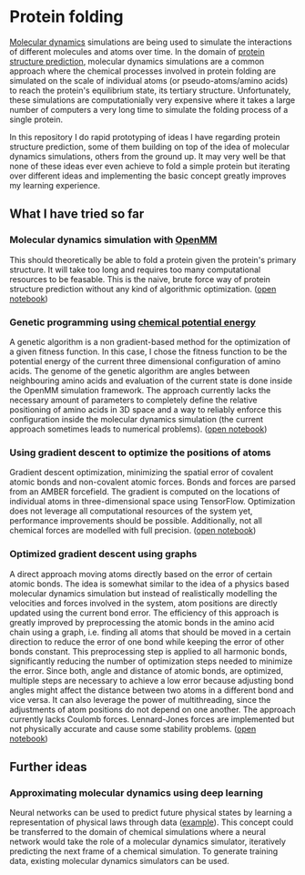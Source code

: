 # Protein folding

[Molecular dynamics](https://en.wikipedia.org/wiki/Molecular_dynamics) simulations are being used to simulate the interactions of different molecules and atoms over time. In the domain of [protein structure prediction](https://en.wikipedia.org/wiki/Protein_structure_prediction), molecular dynamics simulations are a common approach where the chemical processes involved in protein folding are simulated on the scale of individual atoms (or pseudo-atoms/amino acids) to reach the protein's equilibrium state, its tertiary structure. Unfortunately, these simulations are computationially very expensive where it takes a large number of computers a very long time to simulate the folding process of a single protein.

In this repository I do rapid prototyping of ideas I have regarding protein structure prediction, some of them building on top of the idea of molecular dynamics simulations, others from the ground up. It may very well be that none of these ideas ever even achieve to fold a simple protein but iterating over different ideas and implementing the basic concept greatly improves my learning experience.

What I have tried so far
---
### Molecular dynamics simulation with [OpenMM](http://openmm.org/)
This should theoretically be able to fold a protein given the protein's primary structure. It will take too long and requires too many computational resources to be feasable. This is the naive, brute force way of protein structure prediction without any kind of algorithmic optimization. ([open notebook](https://github.com/PhilippThoelke/protein-folding/blob/master/MolecularDynamicsSimulation.ipynb))

### Genetic programming using [chemical potential energy](https://en.wikipedia.org/wiki/Chemical_potential)
A genetic algorithm is a non gradient-based method for the optimization of a given fitness function. In this case, I chose the fitness function to be the potential energy of the current three dimensional configuration of amino acids. The genome of the genetic algorithm are angles between neighbouring amino acids and evaluation of the current state is done inside the OpenMM simulation framework. The approach currently lacks the necessary amount of parameters to completely define the relative positioning of amino acids in 3D space and a way to reliably enforce this configuration inside the molecular dynamics simulation (the current approach sometimes leads to numerical problems). ([open notebook](https://github.com/PhilippThoelke/protein-folding/blob/master/GeneticAlgorithm.ipynb))

### Using gradient descent to optimize the positions of atoms
Gradient descent optimization, minimizing the spatial error of covalent atomic bonds and non-covalent atomic forces. Bonds and forces are parsed from an AMBER forcefield. The gradient is computed on the locations of individual atoms in three-dimensional space using TensorFlow. Optimization does not leverage all computational resources of the system yet, performance improvements should be possible. Additionally, not all chemical forces are modelled with full precision. ([open notebook](https://github.com/PhilippThoelke/protein-folding/blob/master/GradientFolding.ipynb))

### Optimized gradient descent using graphs
A direct approach moving atoms directly based on the error of certain atomic bonds. The idea is somewhat similar to the idea of a physics based molecular dynamics simulation but instead of realistically modelling the velocities and forces involved in the system, atom positions are directly updated using the current bond error. The efficiency of this approach is greatly improved by preprocessing the atomic bonds in the amino acid chain using a graph, i.e. finding all atoms that should be moved in a certain direction to reduce the error of one bond while keeping the error of other bonds constant. This preprocessing step is applied to all harmonic bonds, significantly reducing the number of optimization steps needed to minimize the error. Since both, angle and distance of atomic bonds, are optimized, multiple steps are necessary to achieve a low error because adjusting bond angles might affect the distance between two atoms in a different bond and vice versa. It can also leverage the power of multithreading, since the adjustments of atom positions do not depend on one another. The approach currently lacks Coulomb forces. Lennard-Jones forces are implemented but not physically accurate and cause some stability problems. ([open notebook](https://github.com/PhilippThoelke/protein-folding/blob/master/ProteinGraph.ipynb))

Further ideas
---
### Approximating molecular dynamics using deep learning
Neural networks can be used to predict future physical states by learning a representation of physical laws through data ([example](https://arxiv.org/abs/1806.08047)). This concept could be transferred to the domain of chemical simulations where a neural network would take the role of a molecular dynamics simulator, iteratively predicting the next frame of a chemical simulation. To generate training data, existing molecular dynamics simulators can be used.
